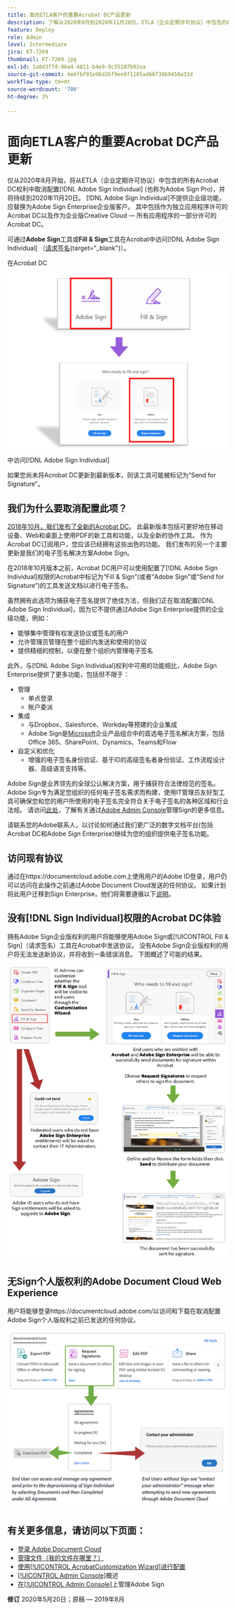 ```yaml
---
title: 面向ETLA客户的重要Acrobat DC产品更新
description: 了解从2020年8月到2020年11月20日，ETLA（企业定期许可协议）中包含的Acrobat DC权利的重要更改
feature: Deploy
role: Admin
level: Intermediate
jira: KT-7269
thumbnail: KT-7269.jpg
exl-id: 1a8d3f7d-96a4-4811-b4e9-9c55287b92ea
source-git-commit: 4e6fbf91e96d26f9ee8f1105ad68738b9450a32d
workflow-type: tm+mt
source-wordcount: '700'
ht-degree: 2%

---
```


# 面向ETLA客户的重要Acrobat DC产品更新

仅从2020年8月开始，将从ETLA（企业定期许可协议）中包含的所有Acrobat DC权利中取消配置[!DNL Adobe Sign Individual] (也称为Adobe Sign Pro)，并将持续到2020年11月20日。 [!DNL Adobe Sign Individual]不提供企业级功能，应替换为Adobe Sign Enterprise企业版客户。 其中包括作为独立应用程序许可的Acrobat DC以及作为企业版Creative Cloud — 所有应用程序的一部分许可的Acrobat DC。

可通过&#x200B;**Adobe Sign**&#x200B;工具或&#x200B;**Fill &amp; Sign**&#x200B;工具在Acrobat中访问[!DNL Adobe Sign Individual] （[请求签名](https://www.adobe.com/acrobat/online/request-signature.html){target="_blank"}）。

在Acrobat DC![&#128279;](../assets/Deploy_SignEntitle1.png)中访问[!DNL Adobe Sign Individual]

如果您尚未将Acrobat DC更新到最新版本，则该工具可能被标记为“Send for Signature”。

## 我们为什么要取消配置此项？

[2018年10月，我们发布了全新的Acrobat DC](https://news.adobe.com/news/news-details/2018/Adobe-Redefines-What-Is-Possible-With-PDF-With-All-New-Acrobat-DC)。 此最新版本包括可更好地在移动设备、Web和桌面上使用PDF的新工具和功能，以及全新的协作工具。 作为Acrobat DC订阅用户，您应该已经拥有这些出色的功能。 我们发布的另一个主要更新是我们的电子签名解决方案Adobe Sign。

在2018年10月版本之前，Acrobat DC用户可以使用配置了[!DNL Adobe Sign Individual]权限的Acrobat中标记为“Fill &amp; Sign”(或者“Adobe Sign”或“Send for Signature”)的工具发送文档以进行电子签名。

虽然拥有此选项为捕获电子签名提供了绝佳方法，但我们正在取消配置[!DNL Adobe Sign Individual]，因为它不提供通过Adobe Sign Enterprise提供的企业级功能，例如：

* 能够集中管理有权发送协议或签名的用户
* 允许管理员管理在整个组织内发送和使用的协议
* 提供精细的控制，以便在整个组织内管理电子签名

此外，与[!DNL Adobe Sign Individual]权利中可用的功能相比，Adobe Sign Enterprise提供了更多功能，包括但不限于：

* 管理
   * 单点登录
   * 帐户委派
* 集成
   * 与Dropbox、Salesforce、Workday等预建的企业集成
   * Adobe Sign是[Microsoft](https://acrobat.adobe.com/us/en/business/integrations/microsoft.html)企业产品组合中的首选电子签名解决方案，包括Office 365、SharePoint、Dynamics、Teams和Flow
* 自定义和优化
   * 增强的电子签名身份验证、基于ID的高级签名者身份验证、工作流程设计器、高级语言支持等。

Adobe Sign是业界领先的全球公认解决方案，用于捕获符合法律规范的签名。 Adobe Sign专为满足您组织的任何电子签名需求而构建，使用IT管理员友好型工具可确保您和您的用户所使用的电子签名完全符合关于电子签名的各种区域和行业法规。 请访问[此处](https://helpx.adobe.com/cn/enterprise/using/verify-domain-ownership.html)，了解有关通过[Adobe Admin Console](https://helpx.adobe.com/cn/enterprise/using/admin-console.html)管理Sign的更多信息。

请联系您的Adobe联系人，以讨论如何通过我们更广泛的数字文档平台(包括Acrobat DC和Adobe Sign Enterprise)继续为您的组织提供电子签名功能。

## 访问现有协议

通过在https://documentcloud.adobe.com上使用用户的Adobe ID登录，用户仍可以访问在此操作之前通过Adobe Document Cloud发送的任何协议。 如果计划将此用户迁移到Sign Enterprise，他们将需要遵循以下[说明](https://helpx.adobe.com/cn/sign/kb/how-to-download-signed-documents---adobe-sign.html)。

## 没有[!DNL Sign Individual]权限的Acrobat DC体验

拥有Adobe Sign企业版权利的用户将能够使用Adobe Sign或[!UICONTROL Fill &amp; Sign]（请求签名）工具在Acrobat中发送协议。
没有Adobe Sign企业版权利的用户将无法发送新协议，并将收到一条错误消息。 下图概述了可能的结果。

![Acrobat DC体验的错误消息](../assets/Deploy_SignEntitle2.png)

## 无Sign个人版权利的Adobe Document Cloud Web Experience

用户将能够登录https://documentcloud.adobe.com/以访问和下载在取消配置Adobe Sign个人版权利之前已发送的任何协议。

![Document CloudWeb体验的错误消息](../assets/Deploy_SignEntitle3.png)

## 有关更多信息，请访问以下页面：

* [登录 Adobe Document Cloud](https://helpx.adobe.com/document-cloud/help/sign-in.html)
* [管理文件（我的文件在哪里？）](https://helpx.adobe.com/document-cloud/help/manage-files.html)
* [使用[!UICONTROL AcrobatCustomization Wizard]进行配置](https://www.adobe.com/devnet-docs/acrobatetk/tools/Wizard/WizardDC/index.html)
* [[!UICONTROL Admin Console]](https://helpx.adobe.com/cn/enterprise/using/admin-console.html)概述
* [在[!UICONTROL Admin Console]](https://helpx.adobe.com/cn/enterprise/using/verify-domain-ownership.html)上管理Adobe Sign

**修订** 2020年5月20日；原稿 — 2019年8月
